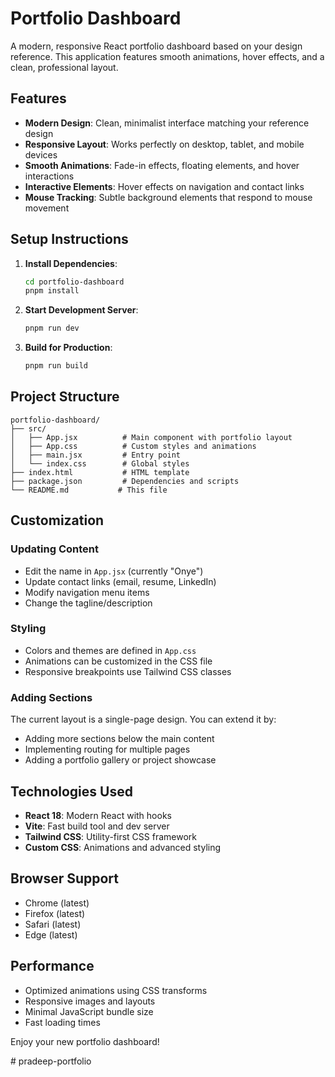 # Portfolio Dashboard

A modern, responsive React portfolio dashboard based on your design reference. This application features smooth animations, hover effects, and a clean, professional layout.

## Features

- **Modern Design**: Clean, minimalist interface matching your reference design
- **Responsive Layout**: Works perfectly on desktop, tablet, and mobile devices
- **Smooth Animations**: Fade-in effects, floating elements, and hover interactions
- **Interactive Elements**: Hover effects on navigation and contact links
- **Mouse Tracking**: Subtle background elements that respond to mouse movement

## Setup Instructions

1. **Install Dependencies**:
   ```bash
   cd portfolio-dashboard
   pnpm install
   ```

2. **Start Development Server**:
   ```bash
   pnpm run dev
   ```

3. **Build for Production**:
   ```bash
   pnpm run build
   ```

## Project Structure

```
portfolio-dashboard/
├── src/
│   ├── App.jsx          # Main component with portfolio layout
│   ├── App.css          # Custom styles and animations
│   ├── main.jsx         # Entry point
│   └── index.css        # Global styles
├── index.html           # HTML template
├── package.json         # Dependencies and scripts
└── README.md           # This file
```

## Customization

### Updating Content
- Edit the name in `App.jsx` (currently "Onye")
- Update contact links (email, resume, LinkedIn)
- Modify navigation menu items
- Change the tagline/description

### Styling
- Colors and themes are defined in `App.css`
- Animations can be customized in the CSS file
- Responsive breakpoints use Tailwind CSS classes

### Adding Sections
The current layout is a single-page design. You can extend it by:
- Adding more sections below the main content
- Implementing routing for multiple pages
- Adding a portfolio gallery or project showcase

## Technologies Used

- **React 18**: Modern React with hooks
- **Vite**: Fast build tool and dev server
- **Tailwind CSS**: Utility-first CSS framework
- **Custom CSS**: Animations and advanced styling

## Browser Support

- Chrome (latest)
- Firefox (latest)
- Safari (latest)
- Edge (latest)

## Performance

- Optimized animations using CSS transforms
- Responsive images and layouts
- Minimal JavaScript bundle size
- Fast loading times

Enjoy your new portfolio dashboard!

#   p r a d e e p - p o r t f o l i o  
 